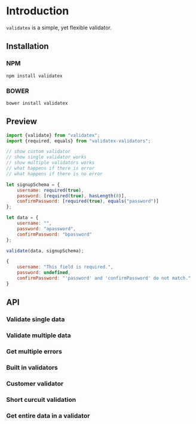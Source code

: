 # Introduction
`validatex` is a simple, yet flexible validator.

## Installation
### NPM
`npm install validatex`

### BOWER
`bower install validatex`

## Preview
```javascript
import {validate} from "validatex";
import {required, equals} from "validatex-validators";

// show custom validator
// show single validator works
// show multiple validators works
// what happens if there is error
// what happens if there is no error

let signupSchema = {
	username: required(true),
	password: [required(true), hasLength(8)],
	confirmPassword: [required(true), equals("password")]
};

let data = {
	username: "",
	password: "apassword",
	confirmPassword: "bpassword"
};

validate(data, signupSchema);

{
	username: "This field is required.",
	password: undefined,
	confirmPassword: "'password' and 'confirmPassword' do not match."
}
```

## API
### Validate single data
### Validate multiple data
### Get multiple errors
### Built in validators
### Customer validator
### Short curcuit validation
### Get entire data in a validator



